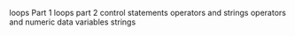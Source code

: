 loops Part 1
loops part 2
control statements
operators and strings
operators and numeric data
variables
strings

